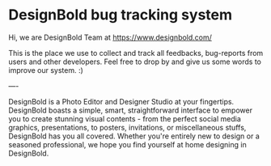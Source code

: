 # DesignBold bug tracking system

Hi, we are DesignBold Team at https://www.designbold.com/

This is the place we use to collect and track all feedbacks, bug-reports from users and other developers. Feel free to drop by and give us some words to improve our system. :)

—-
 
DesignBold is a Photo Editor and Designer Studio at your fingertips. DesignBold boasts a simple, smart, straightforward interface to empower you to create stunning visual contents - from the perfect social media graphics, presentations, to posters, invitations, or miscellaneous stuffs, DesignBold has you all covered. Whether you're entirely new to design or a seasoned professional, we hope you find yourself at home designing in DesignBold.
